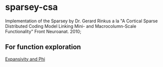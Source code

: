 # sparsey-csa

Implementation of the Sparsey by Dr. Gerard Rinkus a la "A Cortical Sparse Distributed Coding Model Linking Mini- and Macrocolumn-Scale Functionality" Front Neuroanat. 2010;

## For function exploration 
[Expansivity and Phi](https://www.desmos.com/calculator/fs9ggc7svm)
